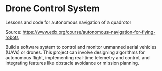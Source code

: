 # Drone Control System
Lessons and code for autonomous navigation of a quadrotor

Source: https://www.edx.org/course/autonomous-navigation-for-flying-robots

Build a software system to control and monitor unmanned aerial vehicles (UAVs) or drones. This project can involve designing algorithms for autonomous flight, implementing real-time telemetry and control, and integrating features like obstacle avoidance or mission planning.
